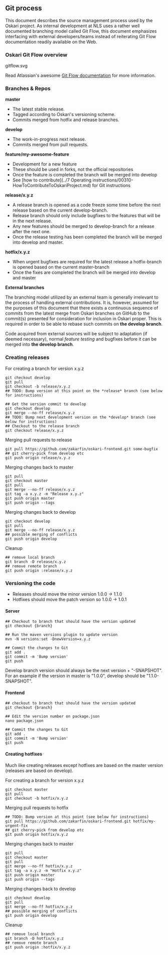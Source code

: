 ## Git process

This document describes the source management process used by the Oskari project. As internal development at NLS uses a ​rather ​well ​documented ​branching ​model called ​Git Flow, this document emphasizes interfacing with external developers/teams instead of reiterating ​Git Flow documentation readily available on the Web.

### Oskari Git Flow overview

gitflow.svg

Read Atlassian's awesome [Git Flow documentation](https://www.atlassian.com/git/tutorials/comparing-workflows/gitflow-workflow) for more information.

### Branches & Repos

**master**
- The latest stable release.
- Tagged according to Oskari's versioning scheme.
- Commits merged from hotfix and release branches.

**develop**
- The work-in-progress next release.
- Commits merged from pull requests.

**feature/my-awesome-feature**
- Development for a new feature
- These should be used in forks, not the official repositories
- Once the feature is completed the branch will be merged into develop
- See [how to contribute](../7 Operating instructions/00310-HowToContributeToOskariProject.md) for Git instructions

**release/x.y.z**
- A release branch is opened as a code freeze some time before the next release based on the current develop-branch.
- Release branch should only include bugfixes to the features that will be in the next release.
- Any new features should be merged to develop-branch for a release after the next one.
- Once the release testing has been completed the branch will be merged into develop and master.

**hotfix/x.y.z**
- When urgent bugfixes are required for the latest release a hotfix-branch is opened based on the current master-branch
- Once the fixes are completed the branch will be merged into develop and master

**External branches**

The branching model utilized by an external team is generally irrelevant to the process of handling external contributions. It is, however, assumed for the purposes of this document that there exists a continuous sequence of commits from the latest merge from Oskari branches on GitHub to the commit(s) presented for consideration for inclusion in Oskari proper. This is required in order to be able to rebase such commits on **the develop branch**.

Code acquired from external sources will be subject to adaptation (if deemed necessary), normal _feature testing_ and bugfixes before it can be merged into **the develop branch**.

### Creating releases

For creating a branch for version x.y.z

    git checkout develop
    git pull
    git checkout -b release/x.y.z
    ## TODO: Bump version at this point on the *release* branch (see below for instructions)

    ## Get the version commit to develop
    git checkout develop
    git merge --no-ff release/x.y.z
    ## TODO: Bump next development version on the *develop* branch (see below for instructions)
    ## Checkout to the release branch
    git checkout release/x.y.z

Merging pull requests to release

    git pull https://github.com/zakarfin/oskari-frontend.git some-bugfix
    ## git cherry-pick from develop etc
    git push origin release/x.y.z

Merging changes back to master

    git pull
    git checkout master
    git pull
    git merge --no-ff release/x.y.z
    git tag -a x.y.z -m "Release x.y.z"
    git push origin master
    git push origin --tags

Merging changes back to develop

    git checkout develop
    git pull
    git merge --no-ff release/x.y.z
    ## possible merging of conflicts
    git push origin develop

Cleanup

    ## remove local branch
    git branch -D release/x.y.z
    ## remove remote branch
    git push origin :release/x.y.z

### Versioning the code
- Releases should move the minor version 1.0.0 -> 1.1.0
- Hotfixes should move the patch version so 1.0.0 -> 1.0.1

#### Server
    ## Checkout to branch that should have the version updated
    git checkout {branch}

    ## Run the maven versions plugin to update version
    mvn -N versions:set -DnewVersion=x.y.z

    ## Commit the changes to Git
    git add .
    git commit -m 'Bump version'
    git push

Develop branch version should always be the next version + "-SNAPSHOT". For an example if the version in master is "1.0.0", develop should be "1.1.0-SNAPSHOT".

#### Frontend

    ## checkout to branch that should have the version updated
    git checkout {branch}

    ## Edit the version number on package.json
    nano package.json

    ## Commit the changes to Git
    git add .
    git commit -m 'Bump version'
    git push

#### Creating hotfixes
Much like creating releases except hotfixes are based on the master version (releases are based on develop).

For creating a branch for version x.y.z

    git checkout master
    git pull
    git checkout -b hotfix/x.y.z

Merging pull requests to hotfix

    ## TODO: Bump version at this point (see below for instructions)
    git pull https://github.com/zakarfin/oskari-frontend.git hotfix/my-urgent-fix
    ## git cherry-pick from develop etc
    git push origin hotfix/x.y.z

Merging changes back to master

    git pull
    git checkout master
    git pull
    git merge --no-ff hotfix/x.y.z
    git tag -a x.y.z -m "Hotfix x.y.z"
    git push origin master
    git push origin --tags

Merging changes back to develop

    git checkout develop
    git pull
    git merge --no-ff hotfix/x.y.z
    ## possible merging of conflicts
    git push origin develop

Cleanup

    ## remove local branch
    git branch -D hotfix/x.y.z
    ## remove remote branch
    git push origin :hotfix/x.y.z